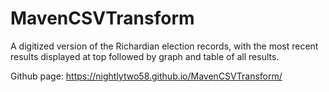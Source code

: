 ﻿# MavenCSVTransform
A digitized version of the Richardian election records, with the most recent results displayed at top followed by graph and table of all results.

Github page: https://nightlytwo58.github.io/MavenCSVTransform/
